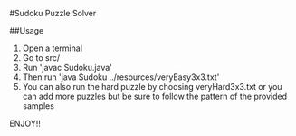 #Sudoku Puzzle Solver

##Usage
1. Open a terminal
2. Go to src/
3. Run 'javac Sudoku.java'
4. Then run 'java Sudoku ../resources/veryEasy3x3.txt'
5. You can also run the hard puzzle by choosing veryHard3x3.txt or you can add more puzzles but be sure to follow the pattern of the provided samples

ENJOY!! 
